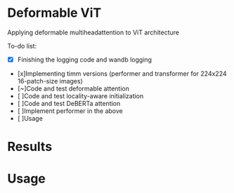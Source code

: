 # Deformable ViT
Applying deformable multiheadattention to ViT architecture


To-do list:

- [x] Finishing the logging code and wandb logging
- [x]Implementing timm versions (performer and transformer for 224x224 16-patch-size images) 
- [~]Code and test deformable attention
- [ ]Code and test locality-aware initialization
- [ ]Code and test DeBERTa attention
- [ ]Implement performer in the above
- [ ]Usage

# Results

# Usage





